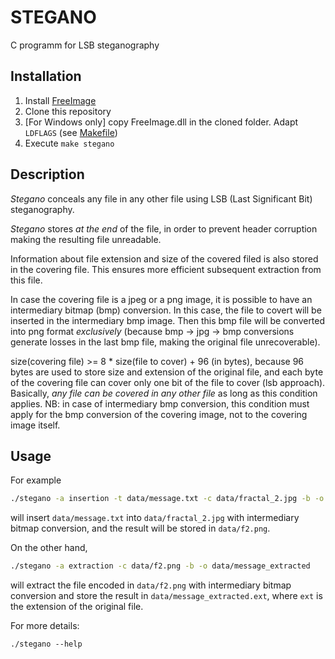 # STEGANO

C programm for LSB steganography

## Installation

1. Install [FreeImage](https://freeimage.sourceforge.io/)
2. Clone this repository
3. [For Windows only] copy FreeImage.dll in the cloned folder. Adapt `LDFLAGS` (see [Makefile](Makefile))
4. Execute `make stegano`

## Description

_Stegano_ conceals any file in any other file using LSB (Last Significant Bit) steganography. 

_Stegano_ stores *at the end* of the file, in order to prevent header corruption making the resulting file unreadable. 

Information about file extension and size of the covered filed is also stored in the covering file. This ensures more efficient subsequent extraction from this file.

In case the covering file is a jpeg or a png image, it is possible to have an intermediary bitmap (bmp) conversion. In this case, the file to covert will be inserted in the intermediary bmp image. Then this bmp file will be converted into png format *exclusively* (because bmp -> jpg -> bmp conversions generate losses in the last bmp file, making the original file unrecoverable).

size(covering file) >= 8 * size(file to cover) + 96 (in bytes), because 96 bytes are used to store size and extension of the original file, and each byte of the covering file can cover only one bit of the file to cover (lsb approach). Basically, *any file can be covered in any other file* as long as this condition applies. NB: in case of intermediary bmp conversion, this condition must apply for the bmp conversion of the covering image, not to the covering image itself.

## Usage

For example
```sh
./stegano -a insertion -t data/message.txt -c data/fractal_2.jpg -b -o data/f2.png
```
will insert `data/message.txt` into `data/fractal_2.jpg` with intermediary bitmap conversion, and the result will be stored in `data/f2.png`.

On the other hand,
```sh
./stegano -a extraction -c data/f2.png -b -o data/message_extracted
```
will extract the file encoded in `data/f2.png` with intermediary bitmap conversion and store the result in `data/message_extracted.ext`, where `ext` is the extension of the original file.

For more details:
```
./stegano --help
```